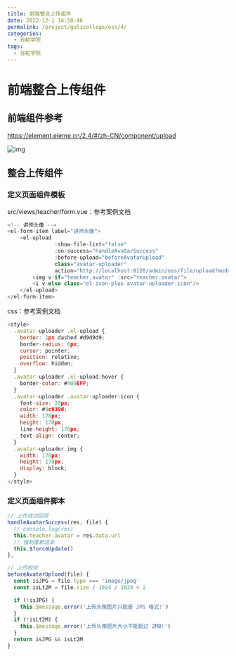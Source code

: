 ```yaml
---
title: 前端整合上传组件
date: 2022-12-1 14:50:46
permalink: /project/gulicollege/oss/4/
categories:
  - 谷粒学院
tags:
  - 谷粒学院
---
```


# 前端整合上传组件

## 前端组件参考

https://element.eleme.cn/2.4/#/zh-CN/component/upload

![img](https://cdn.staticaly.com/gh/jinmunan/imgs@master/project/gulicollege/0f387b50-cd7e-4827-b28f-938903677607.png)

## 整合上传组件

### 定义页面组件模板

src/views/teacher/form.vue：参考案例文档

```js
<!-- 讲师头像 -->
<el-form-item label="讲师头像">
    <el-upload
               :show-file-list="false"
               :on-success="handleAvatarSuccess"
               :before-upload="beforeAvatarUpload"
               class="avatar-uploader"
               action="http://localhost:8120/admin/oss/file/upload?module=avatar">
        <img v-if="teacher.avatar" :src="teacher.avatar">
        <i v-else class="el-icon-plus avatar-uploader-icon"/>
    </el-upload>
</el-form-item>
```

css：参考案例文档

```js
<style>
  .avatar-uploader .el-upload {
    border: 1px dashed #d9d9d9;
    border-radius: 6px;
    cursor: pointer;
    position: relative;
    overflow: hidden;
  }
  .avatar-uploader .el-upload:hover {
    border-color: #409EFF;
  }
  .avatar-uploader .avatar-uploader-icon {
    font-size: 28px;
    color: #8c939d;
    width: 178px;
    height: 178px;
    line-height: 178px;
    text-align: center;
  }
  .avatar-uploader img {
    width: 178px;
    height: 178px;
    display: block;
  }
</style>
```

### 定义页面组件脚本

```js
// 上传成功回调
handleAvatarSuccess(res, file) {
  // console.log(res)
  this.teacher.avatar = res.data.url
  // 强制重新渲染
  this.$forceUpdate()
},

// 上传校验
beforeAvatarUpload(file) {
  const isJPG = file.type === 'image/jpeg'
  const isLt2M = file.size / 1024 / 1024 < 2

  if (!isJPG) {
    this.$message.error('上传头像图片只能是 JPG 格式!')
  }
  if (!isLt2M) {
    this.$message.error('上传头像图片大小不能超过 2MB!')
  }
  return isJPG && isLt2M
}
```